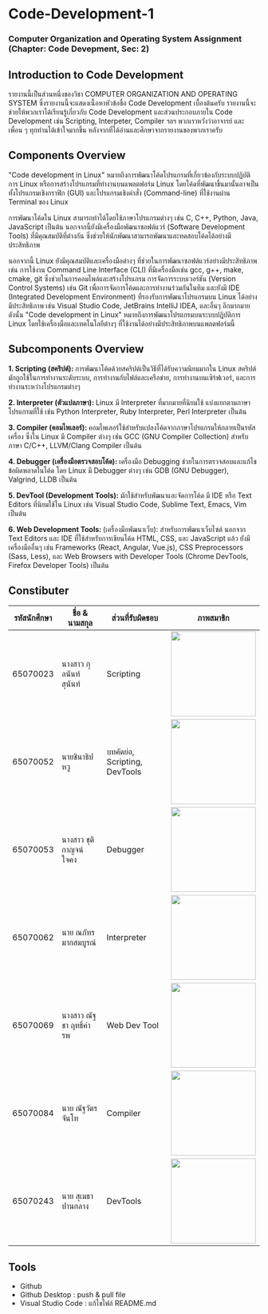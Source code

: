 # Code-Development-1 #
### Computer Organization and Operating System Assignment (Chapter: Code Devepment, Sec: 2) ###

## Introduction to Code Development ##
รายงานนี้เป็นส่วนหนึ่งของวิชา COMPUTER ORGANIZATION AND OPERATING SYSTEM ซึ่งรายงานนี้จะแสดงเนื้อหาหัวข้อชื่อ Code Development เบื้องต้นครับ
รายงานนี้จะช่วยให้พวกเราได้เรียนรู้เกี่ยวกับ Code Development และส่วนประกอบภายใน Code Development เช่น Scripting, Interpeter, Compiler ฯลฯ
พวกเราหวังว่าอาจารย์ และ เพื่อน ๆ ทุกท่านได้เข้าใจมากขึ้น หลังจากที่ได้อ่านและศึกษาจากรายงานของพวกเราครับ

## Components Overview ##
"Code development in Linux" หมายถึงการพัฒนาโค้ดโปรแกรมที่เกี่ยวข้องกับระบบปฏิบัติการ Linux หรือการสร้างโปรแกรมที่ทำงานบนแพลตฟอร์ม Linux โดยโค้ดที่พัฒนาขึ้นมานั้นอาจเป็นทั้งโปรแกรมเชิงกราฟิก (GUI) และโปรแกรมเชิงคำสั่ง (Command-line) ที่ใช้งานผ่าน Terminal ของ Linux <br>

การพัฒนาโค้ดใน Linux สามารถทำได้โดยใช้ภาษาโปรแกรมต่างๆ เช่น C, C++, Python, Java, JavaScript เป็นต้น นอกจากนี้ยังมีเครื่องมือพัฒนาซอฟต์แวร์ (Software Development Tools) ที่มีคุณสมบัติที่ต่างกัน ซึ่งช่วยให้นักพัฒนาสามารถพัฒนาและทดสอบโค้ดได้อย่างมีประสิทธิภาพ <br>

นอกจากนี้ Linux ยังมีคุณสมบัติและเครื่องมือต่างๆ ที่ช่วยในการพัฒนาซอฟต์แวร์อย่างมีประสิทธิภาพ เช่น การใช้งาน Command Line Interface (CLI) ที่มีเครื่องมือเช่น gcc, g++, make, cmake, git ซึ่งช่วยในการคอมไพล์และสร้างโปรแกรม การจัดการระบบเวอร์ชัน (Version Control Systems) เช่น Git เพื่อการจัดการโค้ดและการทำงานร่วมกันในทีม และยังมี IDE (Integrated Development Environment) ที่รองรับการพัฒนาโปรแกรมบน Linux ได้อย่างมีประสิทธิภาพ เช่น Visual Studio Code, JetBrains IntelliJ IDEA, และอื่นๆ อีกมากมาย<br>
ดังนั้น "Code development in Linux" หมายถึงการพัฒนาโปรแกรมบนระบบปฏิบัติการ Linux โดยใช้เครื่องมือและเทคโนโลยีต่างๆ ที่ใช้งานได้อย่างมีประสิทธิภาพบนแพลตฟอร์มนี้

## Subcomponents Overview ##
<p>
  <b>1. Scripting (สคริปต์): </b> การพัฒนาโค้ดด้วยสคริปต์เป็นวิธีที่ได้รับความนิยมมากใน Linux สคริปต์มักถูกใช้ในการทำงานระดับระบบ, การทำงานกับไฟล์และเครือข่าย, การทำงานบนเซิร์ฟเวอร์, และการทำงานระหว่างโปรแกรมต่างๆ
</p>
<p>
  <b>2. Interpreter (ตัวแปลภาษา): </b> Linux มี Interpreter ที่มากมายที่นิยมใช้ แบ่งแยกตามภาษาโปรแกรมที่ใช้ เช่น Python Interpreter, Ruby Interpreter, Perl Interpreter เป็นต้น
</p>
<p>
  <b>3. Compiler (คอมไพเลอร์): </b> คอมไพเลอร์ใช้สำหรับแปลงโค้ดจากภาษาโปรแกรมให้กลายเป็นรหัสเครื่อง ซึ่งใน Linux มี Compiler ต่างๆ เช่น GCC (GNU Compiler Collection) สำหรับภาษา C/C++, LLVM/Clang Compiler เป็นต้น
</p>
<p>
  <b>4. Debugger (เครื่องมือตรวจสอบโค้ด): </b> เครื่องมือ Debugging ช่วยในการตรวจสอบและแก้ไขข้อผิดพลาดในโค้ด โดย Linux มี Debugger ต่างๆ เช่น GDB (GNU Debugger), Valgrind, LLDB เป็นต้น
</p>
<p>
  <b>5. DevTool (Development Tools): </b> มักใช้สำหรับพัฒนาและจัดการโค้ด มี IDE หรือ Text Editors ที่นิยมใช้ใน Linux เช่น Visual Studio Code, Sublime Text, Emacs, Vim เป็นต้น
</p>
<p>
  <b>6. Web Development Tools: </b> (เครื่องมือพัฒนาเว็บ): สำหรับการพัฒนาเว็บไซต์ นอกจาก Text Editors และ IDE ที่ใช้สำหรับการเขียนโค้ด HTML, CSS, และ JavaScript แล้ว ยังมีเครื่องมืออื่นๆ เช่น Frameworks (React, Angular, Vue.js), CSS Preprocessors (Sass, Less), และ Web Browsers with Developer Tools (Chrome DevTools, Firefox Developer Tools) เป็นต้น
</p>

## Constibuter ##
รหัสนักศึกษา | ชื่อ & นามสกุล | ส่วนที่รับผิดชอบ | ภาพสมาชิก
-------- | -------------------- | ------------ | ----------
65070023 |  นางสาว กุลนันท์ สุนันท์	 | Scripting      | <img width=170 src="https://github.com/Chinjuku/Code-Development-2/blob/main/image/nornor%20(3).jpg"> |
65070052 | นายชินาธิป หวู | บทคัดย่อ, Scripting, DevTools | <img width=170 src="https://github.com/Chinjuku/Code-Development-2/blob/main/image/chinjung.png" />
65070053 |	นางสาว ชุติกาญจน์  ใจคง |	Debugger  | <img width=170 src="https://github.com/Chinjuku/Code-Development-2/blob/main/image/chaaim.jpg">
65070062 |	นาย ณภัทร  มากสมบูรณ์	| Interpreter   |<img width=170 src="https://github.com/Chinjuku/Code-Development-2/blob/main/image/ton.jpg">
65070069 |	นางสาว ณัฐชา  ฤทธิ์คำรพ	| Web Dev Tool | <img width=170 src="https://github.com/Chinjuku/Code-Development-2/blob/main/image/bambam.jpg">
65070084 |	นาย ณัฐวัตร  จันโท	    | Compiler   |<img width=170 src="https://github.com/Chinjuku/Code-Development-2/blob/main/image/gun.png">
65070243 |	นาย สุเมธา  ปานกลาง    | DevTools   |<img width=170 src="https://github.com/Chinjuku/Code-Development-2/blob/main/image/mek.jpg">

## Tools
- Github
- Github Desktop : push & pull file
- Visual Studio Code : แก้ไขไฟล์ README.md


